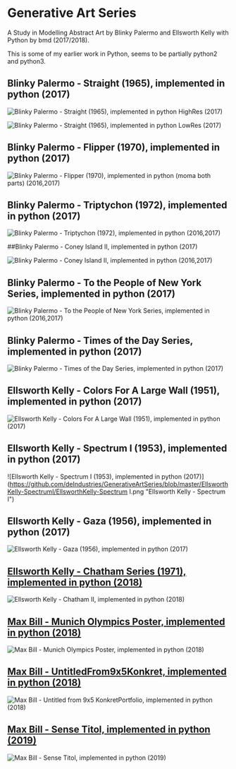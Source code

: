 # Generative Art Series 

A Study in Modelling Abstract Art by Blinky Palermo and Ellsworth Kelly with Python by bmd (2017/2018).

This is some of my earlier work in Python, seems to be partially python2 and python3.

## Blinky Palermo - Straight (1965), implemented in python (2017)

![Blinky Palermo - Straight (1965), implemented in python HighRes (2017)](https://github.com/deIndustries/GenerativeArtSeries/blob/master/BlinkyPalermo-Straight/deIndustries-GenerativeArtSeries-BlinkyPalermo-Straight1487057069.png  "Blinky Palermo - Straight")

![Blinky Palermo - Straight (1965), implemented in python LowRes (2017)](https://github.com/deIndustries/GenerativeArtSeries/blob/master/BlinkyPalermo-Straight/deIndustries-GenerativeArtSeries-BlinkyPalermo-Straight1487056589.png  "Blinky Palermo - Straight")


## Blinky Palermo - Flipper (1970), implemented in python (2017)

![Blinky Palermo - Flipper (1970), implemented in python (moma both parts) (2016,2017)](https://github.com/deIndustries/GenerativeArtSeries/blob/master/BlinkyPalermo-Flipper/deIndustries-GenerativeArtSeries-BlinkyPalermo-Flipper-JoinerTool1486897290.png "Blinky Palermo - Flipper")


## Blinky Palermo - Triptychon (1972), implemented in python (2017)

![Blinky Palermo - Triptychon (1972), implemented in python (2016,2017)](https://github.com/deIndustries/GenerativeArtSeries/blob/master/BlinkyPalermo-Triptychon/deIndustries-GenerativeArtSeries-BlinkyPalermo-Triptychon1486891530.png "Blinky Palermo - Triptychon")

##Blinky Palermo - Coney Island II, implemented in python (2017)

![Blinky Palermo - Coney Island II, implemented in python (2016,2017)](https://github.com/deIndustries/GenerativeArtSeries/blob/master/BlinkyPalermo-4Forms/Blinky%20Palermo%20-%20Coney%20Island%20II%20-%20Rendered%20by%20deIndustries.png "Blinky Palermo - Coney Island II")

## Blinky Palermo - To the People of New York Series, implemented in python (2017)

![Blinky Palermo - To the People of New York Series, implemented in python (2016,2017)](https://github.com/deIndustries/GenerativeArtSeries/blob/master/BlinkyPalermo-4Forms/Blinky%20Palermo%20-%20To%20The%20People%20Of%20New%20York%20City%20IX%20-%20Rendered%20by%20deIndustries.png "Blinky Palermo - To the People of New York Series")

## Blinky Palermo - Times of the Day Series, implemented in python (2017)

![Blinky Palermo - Times of the Day Series, implemented in python (2017)](https://github.com/deIndustries/GenerativeArtSeries/blob/master/BlinkyPalermo-4Forms/Blinky%20Palermo%20-%20Times%20Of%20The%20Day%20I%20-%20Rendered%20by%20deIndustries.png "Blinky Palermo - Times of the Day Series")

## Ellsworth Kelly - Colors For A Large Wall (1951), implemented in python (2017)

![Ellsworth Kelly - Colors For A Large Wall (1951), implemented in python (2017)](https://github.com/deIndustries/GenerativeArtSeries/blob/master/EllsworthKelly-ColoursForALargeWall/deIndustries-GenerativeArtSeries-EllsworthKelly-ColorsForALargeWall1486179858.png "Ellsworth Kelly - Colors For A Large Wall")


## Ellsworth Kelly - Spectrum I (1953), implemented in python (2017)

![Ellsworth Kelly - Spectrum I (1953), implemented in python (2017)](https://github.com/deIndustries/GenerativeArtSeries/blob/master/EllsworthKelly-SpectrumI/EllsworthKelly-Spectrum I.png "Ellsworth Kelly - Spectrum I")


## Ellsworth Kelly - Gaza (1956), implemented in python (2017)

![Ellsworth Kelly - Gaza (1956), implemented in python (2017)](https://github.com/deIndustries/GenerativeArtSeries/blob/master/EllsworthKelly-Gaza/deIndustries-GenerativeArtSeries-EllsworthKelly-Gaza1483758429.png "Ellsworth Kelly - Gaza")

## [Ellsworth Kelly - Chatham Series (1971), implemented in python (2018)](https://github.com/deIndustries/GenerativeArtSeries/tree/master/deIndustries-GenerativeArtSeries-EllsworthKelly-ChathamSeries)
![Ellsworth Kelly - Chatham II, implemented in python (2018)](https://github.com/deIndustries/GenerativeArtSeries/blob/master/deIndustries-GenerativeArtSeries-EllsworthKelly-ChathamSeries/EllsworthKelly-ChathamSeries_Chatham%20II_1528712929.png "Ellsworth Kelly - Chatham Series")


## [Max Bill - Munich Olympics Poster, implemented in python (2018)](https://github.com/deIndustries/GenerativeArtSeries/tree/master/MaxBill-Munich72)
![Max Bill - Munich Olympics Poster, implemented in python (2018)](https://github.com/deIndustries/GenerativeArtSeries/blob/master/MaxBill-Munich72/deIndustries-GenerativeArtSeries-MaxBill-Munich72_1544269631.png "Max Bill - Munich Olympics Poster")


## [Max Bill - UntitledFrom9x5Konkret, implemented in python (2018)](https://github.com/deIndustries/GenerativeArtSeries/tree/master/MaxBill-Untitled-9x5KonkretPortfolio)
![Max Bill - Untitled from 9x5 KonkretPortfolio, implemented in python (2018)](https://github.com/deIndustries/GenerativeArtSeries/blob/master/MaxBill-Untitled-9x5KonkretPortfolio/deIndustries-GenerativeArtSeries-MaxBill-UntitledFrom9x5Konkret_1545909301.png "Max Bill - Untitled From 9x5 Konkret")


## [Max Bill - Sense Titol, implemented in python (2019)](https://github.com/deIndustries/GenerativeArtSeries/tree/master/MaxBill-SenseTitol)
![Max Bill - Sense Titol, implemented in python (2019)](https://github.com/deIndustries/GenerativeArtSeries/blob/master/MaxBill-SenseTitol/deIndustries-GenerativeArtSeries-MaxBill-SenseTitol_1546653369.png "Max Bill - Sense Titol")
